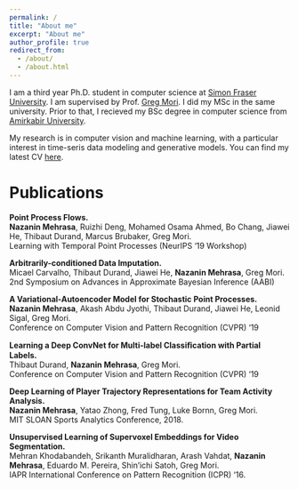 ```yaml
---
permalink: /
title: "About me"
excerpt: "About me"
author_profile: true
redirect_from: 
  - /about/
  - /about.html
---
```


I am a third year Ph.D. student in computer science at  [Simon Fraser University](https://www.sfu.ca/computing.html). I am supervised by Prof. [Greg Mori](https://www.cs.sfu.ca/~mori/). I did my  MSc in the same university. Prior to that, I recieved my BSc degree in computer science from [Amirkabir University](http://aut.ac.ir/).

My research is in computer vision and machine learning, with a particular interest in time-seris data modeling and generative models. You can find my latest CV [here](cv.pdf). 


Publications
======
**Point Process Flows.** <br/>
**Nazanin Mehrasa**, Ruizhi Deng, Mohamed Osama Ahmed, Bo Chang, Jiawei He, Thibaut Durand, Marcus Brubaker, Greg Mori.<br/>
Learning with Temporal Point Processes (NeurIPS ‘19 Workshop)

**Arbitrarily-conditioned Data Imputation.**<br/>
Micael Carvalho, Thibaut Durand, Jiawei He, **Nazanin Mehrasa**, Greg Mori.<br/>
2nd Symposium on Advances in Approximate Bayesian Inference (AABI)

**A Variational-Autoencoder Model for Stochastic Point Processes.**<br/>
**Nazanin Mehrasa**, Akash Abdu Jyothi, Thibaut Durand, Jiawei He, Leonid Sigal, Greg Mori.<br/>
Conference on Computer Vision and Pattern Recognition (CVPR) ‘19

**Learning a Deep ConvNet for Multi-label Classiﬁcation with Partial Labels.**<br/>
Thibaut Durand, **Nazanin Mehrasa**, Greg Mori.<br/>
Conference on Computer Vision and Pattern Recognition (CVPR) ‘19

**Deep Learning of Player Trajectory Representations for Team Activity Analysis.**<br/>
 **Nazanin Mehrasa**, Yatao Zhong, Fred Tung, Luke Bornn, Greg Mori.<br/>
 MIT SLOAN Sports Analytics Conference, 2018.
 
**Unsupervised Learning of Supervoxel Embeddings for Video Segmentation.**<br/>
Mehran Khodabandeh, Srikanth  Muralidharan, Arash Vahdat, **Nazanin Mehrasa**, Eduardo M.  Pereira,  Shin’ichi Satoh, Greg Mori. <br/>
IAPR International Conference on Pattern Recognition (ICPR) ‘16.


